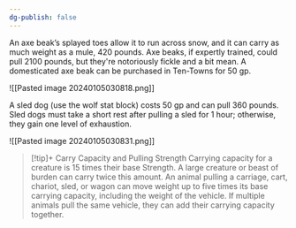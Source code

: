 ```yaml
---
dg-publish: false
---
```

An axe beak’s splayed toes allow it to run across snow, and it can carry as much weight as a mule, 420 pounds. Axe beaks, if expertly trained, could pull 2100 pounds, but they're notoriously fickle and a bit mean. A domesticated axe beak can be purchased in Ten-Towns for 50 gp.

![[Pasted image 20240105030818.png]]

A sled dog (use the wolf stat block) costs 50 gp and can pull 360 pounds. Sled dogs must take a short rest after pulling a sled for 1 hour; otherwise, they gain one level of exhaustion.

![[Pasted image 20240105030831.png]]

> [!tip]+ Carry Capacity and Pulling Strength
> Carrying capacity for a creature is 15 times their base Strength. A large creature or beast of burden can carry twice this amount. An animal pulling a carriage, cart, chariot, sled, or wagon can move weight up to five times its base carrying capacity, including the weight of the vehicle. If multiple animals pull the same vehicle, they can add their carrying capacity together.